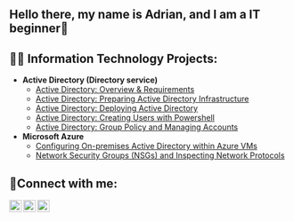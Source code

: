 ## Hello there, my name is Adrian, and I am a IT beginner👋

<h2>👨‍💻 Information Technology Projects:</h2>

- <b>Active Directory (Directory service)</b>
  - [Active Directory: Overview & Requirements](https://github.com/AdrianT800/Overview-and-Requirements/tree/main)
  - [Active Directory: Preparing Active Directory Infrastructure](https://github.com/AdrianT800/Preparing-AD-Infrastructure)
  - [Active Directory: Deploying Active Directory](https://github.com/AdrianT800/Deploying-Active-Directory)
  - [Active Directory: Creating Users with Powershell](https://github.com/AdrianT800/Creating-Users-with-Powershell)
  - [Active Directory: Group Policy and Managing Accounts](https://github.com/AdrianT800/Group-Policy-Managing/tree/main)
- <b>Microsoft Azure</b>
  - [Configuring On-premises Active Directory within Azure VMs](https://github.com/joshmadakorcc/configure-ad)
  - [Network Security Groups (NSGs) and Inspecting Network Protocols](https://github.com/joshmadakorcc/azure-network-protocols)

<h2>🤳Connect with me:</h2>

[<img align="left" alt="Josh | Twitter" width="22px" src="https://cdn.jsdelivr.net/npm/simple-icons@v3/icons/twitter.svg" />][twitter]
[<img align="left" alt="Josh | LinkedIn" width="22px" src="https://cdn.jsdelivr.net/npm/simple-icons@v3/icons/linkedin.svg" />][linkedin]
[<img align="left" alt="Josh | Instagram" width="22px" src="https://cdn.jsdelivr.net/npm/simple-icons@v3/icons/instagram.svg" />][instagram]

[twitter]: https://twitter.com/Josh
[instagram]: https://www.instagram.com/Josh
[linkedin]: https://linkedin.com/in/Josh
